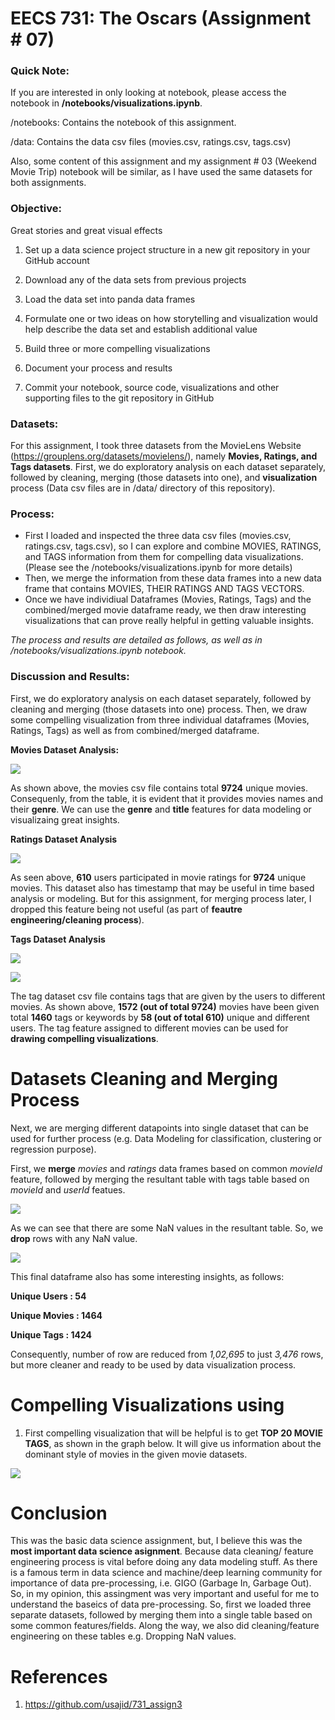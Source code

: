 # EECS 731: The Oscars (Assignment # 07)


### Quick Note:
If you are interested in only looking at notebook, please access the notebook in **/notebooks/visualizations.ipynb**.

/notebooks: Contains the notebook of this assignment.

/data: Contains the data csv files (movies.csv, ratings.csv, tags.csv)

Also, some content of this assignment and my assignment # 03 (Weekend Movie Trip) notebook will be similar, as I have used the same datasets for both assignments.

### Objective:

Great stories and great visual effects

1. Set up a data science project structure in a new git repository in your GitHub account

2. Download any of the data sets from previous projects

3. Load the data set into panda data frames

4. Formulate one or two ideas on how storytelling and visualization would help describe the data set and establish additional value

5. Build three or more compelling visualizations

6. Document your process and results

7. Commit your notebook, source code, visualizations and other supporting files to the git repository in GitHub


### Datasets:

For this assignment, I took three datasets from the MovieLens Website (https://grouplens.org/datasets/movielens/), namely **Movies, Ratings, and Tags datasets**. First, we do exploratory analysis on each dataset separately, followed by cleaning, merging (those datasets into one), and **visualization** process (Data csv files are in /data/ directory of this repository).

### Process:

<ul>
<li>First I loaded and inspected the three data csv files (movies.csv, ratings.csv, tags.csv), so I can explore and combine MOVIES, RATINGS, and TAGS information from them for compelling data visualizations. (Please see the /notebooks/visualizations.ipynb for more details)</li>
<li>Then, we merge the information from these data frames into a new data frame that contains MOVIES, THEIR RATINGS AND TAGS VECTORS.</li>
 <li>Once we have individiual Dataframes (Movies, Ratings, Tags) and the combined/merged movie dataframe ready, we then draw interesting visualizations that can prove really helpful in getting valuable insights.</li>
 </ul>

*The process and results are detailed as follows, as well as in /notebooks/visualizations.ipynb notebook.*

### Discussion and Results:

First, we do exploratory analysis on each dataset separately, followed by cleaning and merging (those datasets into one) process. Then, we draw some compelling visualization from three individual dataframes (Movies, Ratings, Tags) as well as from combined/merged dataframe.

**Movies Dataset Analysis:**

![](figs/fig1u.png)

As shown above, the movies csv file contains total **9724** unique movies. Consequenly, from the table, it is evident that it provides movies names and their **genre**. We can use the **genre** and **title** features for data modeling or visualizaing great insights.

**Ratings Dataset Analysis**

![](figs/fig2u.png)


As seen above, **610** users participated in movie ratings for **9724** unique movies. This dataset also has timestamp that may be useful in time based analysis or modeling. But for this assignment, for merging process later, I dropped this feature being not useful (as part of **feautre engineering/cleaning process**).


**Tags Dataset Analysis**

![](figs/fig3u.png)


![](figs/fig4u.png)

The tag dataset csv file contains tags that are given by the users to different movies. As shown above, **1572 (out of total 9724)** movies have been given total **1460** tags or keywords by **58 (out of total 610)** unique and different users. The tag feature assigned to different movies can be used for **drawing compelling visualizations**.

# Datasets Cleaning and Merging Process

Next, we are merging different datapoints into single dataset that can be used for further process (e.g. Data Modeling for classification, clustering or regression purpose).

First, we **merge** *movies* and *ratings* data frames based on common *movieId* feature, followed by merging the resultant table with tags table based on *movieId* and *userId* featues.


![](figs/fig5u.png)

As we can see that there are some NaN values in the resultant table. So, we **drop** rows with any NaN value.

![](figs/fig6u.png)


This final dataframe also has some interesting insights, as follows:

**Unique Users :  54**

**Unique Movies :  1464**

**Unique Tags :  1424**


Consequently, number of row are reduced from *1,02,695* to just *3,476* rows, but more cleaner and ready to be used by data visualization process.

# Compelling Visualizations using

1) First compelling visualization that will be helpful is to get **TOP 20 MOVIE TAGS**, as shown in the graph below. It will give us information about the dominant style of movies in the given movie datasets.


![](figs/fig4u.png)



# Conclusion

This was the basic data science assignment, but, I believe this was the **most important data science asignment**. Because data cleaning/ feature engineering process is vital before doing any data modeling stuff. As there is a famous term in data science and machine/deep learning community for importance of data pre-processing, i.e. GIGO (Garbage In, Garbage Out). So, in my opinion, this assingment was very important and useful for me to understand the baseics of data pre-processing. So, first we loaded three separate datasets, followed by merging them into a single table based on some common features/fields. Along the way, we also did cleaning/feature engineering on these tables e.g. Dropping NaN values.


# References

1) https://github.com/usajid/731_assign3
